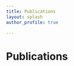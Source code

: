 ```yaml
---
title: Publications
layout: splash
author_profile: true

---
```


# Publications

<script src="https://bibbase.org/show?bib=http%3A%2F%2Fzsunberg.github.io%2Fcv%2Fmypubs.bib&jsonp=1"></script> 
